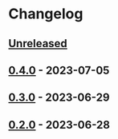 # Changelog

## [Unreleased]

## [0.4.0] - 2023-07-05

## [0.3.0] - 2023-06-29

## [0.2.0] - 2023-06-28

[Unreleased]: https://github.com/getindata/dbt-graph-builder/compare/0.4.0...HEAD

[0.4.0]: https://github.com/getindata/dbt-graph-builder/compare/0.3.0...0.4.0

[0.3.0]: https://github.com/getindata/dbt-graph-builder/compare/0.2.0...0.3.0

[0.2.0]: https://github.com/getindata/dbt-graph-builder/compare/0fe243c85d6d000a8eb76ecc76d5e45278cd2886...0.2.0
